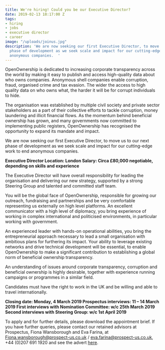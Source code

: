 ```yaml
---
title: We're hiring! Could you be our Executive Director?
date: 2019-02-13 18:17:00 Z
tags:
- hiring
- jobs
- executive director
- career
image: "/uploads/joinus.jpg"
description: 'We are now seeking our first Executive Director, to move us to our next
  phase of development as we seek scale and impact for our cutting-edge work to end
  anonymous companies.  '
---
```


OpenOwnership is dedicated to increasing corporate transparency across the world by making it easy to publish and access high-quality data about who owns companies. Anonymous shell companies enable corruption, fraud, organised crime and tax evasion. The wider the access to high quality data on who owns what, the harder it will be for corrupt individuals to hide.  

The organisation was established by multiple civil society and private sector stakeholders as a part of their collective efforts to tackle corruption, money laundering and illicit financial flows. As the momentum behind beneficial ownership has grown, and many governments now committed to implementing public registers, OpenOwnership has recognised the opportunity to expand its mandate and impact. 

We are now seeking our first Executive Director, to move us to our next phase of development as we seek scale and impact for our cutting-edge work to end anonymous companies.  

**Executive Director
Location:  London
Salary: Circa £80,000 negotiable, depending on skills and experience**

The Executive Director will have overall responsibility for leading the organisation and delivering our new strategy, supported by a strong Steering Group and talented and committed staff team.  

You will be the global face of OpenOwnership, responsible for growing our outreach, fundraising and partnerships and be very comfortable representing us externally on high level platforms. An excellent communicator with a high level of diplomacy, you bring experience of working in complex international and politicised environments, in particular working with government.  

An experienced leader with hands-on operational abilities, you bring the entrepreneurial approach necessary to lead a small organisation with ambitious plans for furthering its impact.  Your ability to leverage existing networks and drive technical development will be essential, to enable OpenOwnership to make a significant contribution to establishing a global norm of beneficial ownership transparency.

An understanding of issues around corporate transparency, corruption and beneficial ownership is highly desirable, together with experience running campaigns or programmes in a similar field.  

Candidates must have the right to work in the UK and be willing and able to travel internationally.  

**Closing date:  Monday, 4 March 2019
Prospectus interviews: 11 – 14 March 2019
First interviews with Nomination Committee: w/c 25th March 2019 
Second interviews with Steering Group: w/c 1st April 2019**

To apply and for further details, please download the appointment brief.  If you have further queries, please contact our retained advisors at Prospectus, Fiona Wansborough and Eva Farina, at Fiona.wansborough@prospect-us.co.uk / eva.farina@prospect-us.co.uk, +44 (0)207 691 1920 and see the advert [here](https://www.prospect-us.co.uk/jobs/details/hq00174274).
